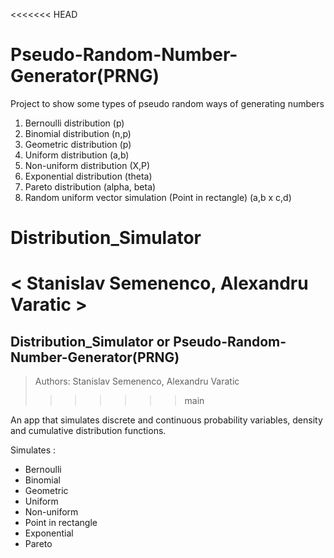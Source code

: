 <<<<<<< HEAD
# Pseudo-Random-Number-Generator(PRNG)
Project to show some types of pseudo random ways of generating numbers

1. Bernoulli distribution (p)
2. Binomial distribution (n,p)
3. Geometric distribution (p)
4. Uniform distribution (a,b)
5. Non-uniform distribution (X,P)
6. Exponential distribution (theta)
7. Pareto distribution (alpha, beta)
8. Random uniform vector simulation (Point in rectangle) (a,b x c,d)

# Distribution_Simulator
< Stanislav Semenenco, Alexandru Varatic >
=======
## Distribution_Simulator or Pseudo-Random-Number-Generator(PRNG)
> Authors: Stanislav Semenenco, Alexandru Varatic 
>>>>>>> main

An app that simulates discrete and continuous probability variables, density and cumulative distribution functions.

Simulates : <br> <ul> <li>Bernoulli</li><li> Binomial</li><li> Geometric</li><li> Uniform</li><li> Non-uniform</li><li>Point in rectangle </li><li>Exponential </li><li>Pareto</li></ul>
